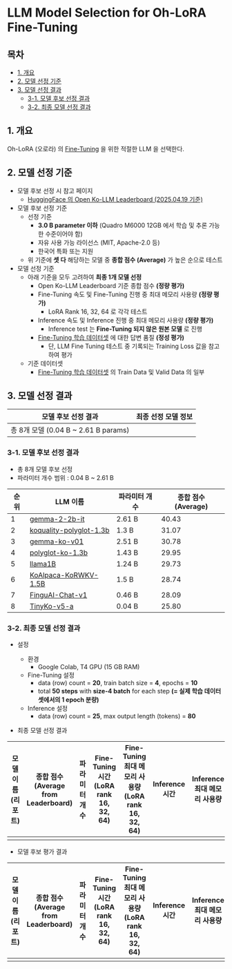 # LLM Model Selection for Oh-LoRA Fine-Tuning

## 목차

* [1. 개요](#1-개요)
* [2. 모델 선정 기준](#2-모델-선정-기준)
* [3. 모델 선정 결과](#3-모델-선정-결과)
  * [3-1. 모델 후보 선정 결과](#3-1-모델-후보-선정-결과)
  * [3-2. 최종 모델 선정 결과](#3-2-최종-모델-선정-결과)

## 1. 개요

Oh-LoRA (오로라) 의 [Fine-Tuning](https://github.com/WannaBeSuperteur/AI-study/blob/main/AI%20Basics/LLM%20Basics/LLM_%EA%B8%B0%EC%B4%88_Fine_Tuning.md) 을 위한 적절한 LLM 을 선택한다.

## 2. 모델 선정 기준

* 모델 후보 선정 시 참고 페이지
  * [HuggingFace 의 Open Ko-LLM Leaderboard (2025.04.19 기준)](https://huggingface.co/spaces/upstage/open-ko-llm-leaderboard)
* 모델 후보 선정 기준
  * 선정 기준 
    * **3.0 B parameter 이하** (Quadro M6000 12GB 에서 학습 및 추론 가능한 수준이어야 함)
    * 자유 사용 가능 라이선스 (MIT, Apache-2.0 등)
    * 한국어 특화 또는 지원
  * 위 기준에 **셋 다** 해당하는 모델 중 **종합 점수 (Average)** 가 높은 순으로 테스트
* 모델 선정 기준
  * 아래 기준을 모두 고려하여 **최종 1개 모델 선정**
    * Open Ko-LLM Leaderboard 기준 종합 점수 **(정량 평가)** 
    * Fine-Tuning 속도 및 Fine-Tuning 진행 중 최대 메모리 사용량 **(정량 평가)**
      * LoRA Rank 16, 32, 64 로 각각 테스트 
    * Inference 속도 및 Inference 진행 중 최대 메모리 사용량 **(정량 평가)**
      * Inference test 는 **Fine-Tuning 되지 않은 원본 모델** 로 진행 
    * [Fine-Tuning 학습 데이터셋](../OhLoRA_fine_tuning.csv) 에 대한 답변 품질 **(정성 평가)**
      * 단, LLM Fine Tuning 테스트 중 기록되는 Training Loss 값을 참고하여 평가 
  * 기준 데이터셋
    * [Fine-Tuning 학습 데이터셋](../OhLoRA_fine_tuning.csv) 의 Train Data 및 Valid Data 의 일부

## 3. 모델 선정 결과

| 모델 후보 선정 결과                      | 최종 선정 모델 정보 |
|----------------------------------|-------------|
| 총 8개 모델 (0.04 B ~ 2.61 B params) |             |

### 3-1. 모델 후보 선정 결과

* 총 8개 모델 후보 선정
* 파라미터 개수 범위 : 0.04 B ~ 2.61 B

| 순위 | LLM 이름                                                                              | 파라미터 개수 | 종합 점수 (Average) |
|----|-------------------------------------------------------------------------------------|---------|-----------------|
| 1  | [gemma-2-2b-it](https://huggingface.co/unsloth/gemma-2-2b-it)                       | 2.61 B  | 40.43           |
| 2  | [koquality-polyglot-1.3b](https://huggingface.co/DILAB-HYU/koquality-polyglot-1.3b) | 1.3 B   | 31.07           |
| 3  | [gemma-ko-v01](https://huggingface.co/cpm-ai/gemma-ko-v01)                          | 2.51 B  | 30.78           |
| 4  | [polyglot-ko-1.3b](https://huggingface.co/EleutherAI/polyglot-ko-1.3b)              | 1.43 B  | 29.95           |
| 5  | [llama1B](https://huggingface.co/Yebin46/llama1B)                                   | 1.24 B  | 29.73           |
| 6  | [KoAlpaca-KoRWKV-1.5B](https://huggingface.co/beomi/KoAlpaca-KoRWKV-1.5B)           | 1.5 B   | 28.74           |
| 7  | [FinguAI-Chat-v1](https://huggingface.co/FINGU-AI/FinguAI-Chat-v1)                  | 0.46 B  | 28.09           |
| 8  | [TinyKo-v5-a](https://huggingface.co/blueapple8259/TinyKo-v5-a)                     | 0.04 B  | 25.80           |

### 3-2. 최종 모델 선정 결과

* 설정
  * 환경
    * Google Colab, T4 GPU (15 GB RAM) 
  * Fine-Tuning 설정
    * data (row) count = **20**, train batch size = **4**, epochs = **10**
    * total **50 steps** with **size-4 batch** for each step **(= 실제 학습 데이터셋에서의 1 epoch 분량)**
  * Inference 설정
    * data (row) count = **25**, max output length (tokens) = **80** 

* 최종 모델 선정 결과

| 모델 이름 (리포트) | 종합 점수<br>(Average from Leaderboard) | 파라미터 개수 | Fine-Tuning 시간<br>(LoRA rank 16, 32, 64) | Fine-Tuning 최대 메모리 사용량<br>(LoRA rank 16, 32, 64) | Inference 시간 | Inference 최대 메모리 사용량 | Inference 답변 품질 |
|-------------|-------------------------------------|---------|------------------------------------------|--------------------------------------------------|--------------|----------------------|-----------------|
|             |                                     |         |                                          |                                                  |              |                      |                 |

* 모델 후보 평가 결과

| 모델 이름 (리포트) | 종합 점수<br>(Average from Leaderboard) | 파라미터 개수 | Fine-Tuning 시간<br>(LoRA rank 16, 32, 64) | Fine-Tuning 최대 메모리 사용량<br>(LoRA rank 16, 32, 64) | Inference 시간 | Inference 최대 메모리 사용량 | Inference 답변 품질 |
|-------------|-------------------------------------|---------|------------------------------------------|--------------------------------------------------|--------------|----------------------|-----------------|
|             |                                     |         |                                          |                                                  |              |                      |                 |